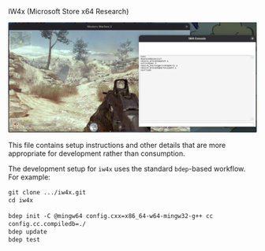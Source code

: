 IW4x (Microsoft Store x64 Research)

![Alt text](.github/screenshot.png?raw=true)

This file contains setup instructions and other details that are more
appropriate for development rather than consumption.

The development setup for `iw4x` uses the standard `bdep`-based workflow.
For example:

```
git clone .../iw4x.git
cd iw4x

bdep init -C @mingw64 config.cxx=x86_64-w64-mingw32-g++ cc config.cc.compiledb=./
bdep update
bdep test
```
